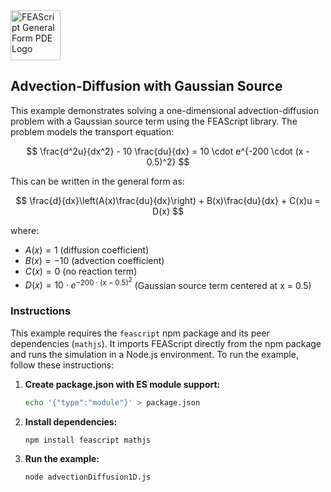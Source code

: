 <img src="https://feascript.github.io/FEAScript-website/assets/FEAScriptGeneralFormPDE.png" width="80" alt="FEAScript General Form PDE Logo">

## Advection-Diffusion with Gaussian Source

This example demonstrates solving a one-dimensional advection-diffusion problem with a Gaussian source term using the FEAScript library. The problem models the transport equation:

$$
\frac{d^2u}{dx^2} - 10 \frac{du}{dx} = 10 \cdot e^{-200 \cdot (x - 0.5)^2}
$$

This can be written in the general form as:

$$
\frac{d}{dx}\left(A(x)\frac{du}{dx}\right) + B(x)\frac{du}{dx} + C(x)u = D(x)
$$

where:

- $A(x) = 1$ (diffusion coefficient)
- $B(x) = -10$ (advection coefficient)
- $C(x) = 0$ (no reaction term)
- $D(x) = 10 \cdot e^{-200 \cdot (x - 0.5)^2}$ (Gaussian source term centered at x = 0.5)

### Instructions

This example requires the `feascript` npm package and its peer dependencies (`mathjs`). It imports FEAScript directly from the npm package and runs the simulation in a Node.js environment. To run the example, follow these instructions:

1. **Create package.json with ES module support:**

   ```bash
   echo '{"type":"module"}' > package.json
   ```

2. **Install dependencies:**

   ```bash
   npm install feascript mathjs
   ```

3. **Run the example:**
   ```bash
   node advectionDiffusion1D.js
   ```

